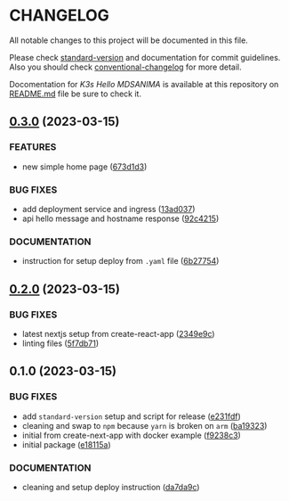 # CHANGELOG

All notable changes to this project will be documented in this file.

Please check [standard-version](https://github.com/conventional-changelog/standard-version)
and documentation for commit guidelines. Also you should check
[conventional-changelog](https://github.com/mdsanima/conventional-changelog) for more detail.

Docomentation for _K3s Hello MDSANIMA_ is available at this repository on [README.md](README.md)
file be sure to check it.

## [0.3.0](https://github.com/mdsanima-lab/k3s-kube-demo/compare/@apps/k3s-hello-mdsanima@0.2.0...@apps/k3s-hello-mdsanima@0.3.0) (2023-03-15)


### FEATURES

* new simple home page ([673d1d3](https://github.com/mdsanima-lab/k3s-kube-demo/commit/673d1d3add872493b8ddeca03ed5b0afb18693bc))


### BUG FIXES

* add deployment service and ingress ([13ad037](https://github.com/mdsanima-lab/k3s-kube-demo/commit/13ad03738daf7e01da525406fb56450c46d9efec))
* api hello message and hostname response ([92c4215](https://github.com/mdsanima-lab/k3s-kube-demo/commit/92c42151f99de4151acd4709401fad6a04f70b29))


### DOCUMENTATION

* instruction for setup deploy from `.yaml` file ([6b27754](https://github.com/mdsanima-lab/k3s-kube-demo/commit/6b27754e4edb432007a0edf6b7264933683489da))

## [0.2.0](https://github.com/mdsanima-lab/k3s-kube-demo/compare/@apps/k3s-hello-mdsanima@0.1.0...@apps/k3s-hello-mdsanima@0.2.0) (2023-03-15)


### BUG FIXES

* latest nextjs setup from create-react-app ([2349e9c](https://github.com/mdsanima-lab/k3s-kube-demo/commit/2349e9c0b45b2bf75701924cb57cf0a7d03cd6db))
* linting files ([5f7db71](https://github.com/mdsanima-lab/k3s-kube-demo/commit/5f7db7100fa0e4068d7fc71a34307260d9edc46f))

## 0.1.0 (2023-03-15)


### BUG FIXES

* add `standard-version` setup and script for release ([e231fdf](https://github.com/mdsanima-lab/k3s-kube-demo/commit/e231fdf2407ab497f54043591264e199ebe4ea91))
* cleaning and swap to `npm` because `yarn` is broken on `arm` ([ba19323](https://github.com/mdsanima-lab/k3s-kube-demo/commit/ba193236796bcc1ac74eb1e547c3afde7445ede8))
* initial from create-next-app with docker example ([f9238c3](https://github.com/mdsanima-lab/k3s-kube-demo/commit/f9238c3206a742f8664a879c4bf9f13ebd847ed2))
* initial package ([e18115a](https://github.com/mdsanima-lab/k3s-kube-demo/commit/e18115abb545b3026f467137503575611ebb1bd1))


### DOCUMENTATION

* cleaning and setup deploy instruction ([da7da9c](https://github.com/mdsanima-lab/k3s-kube-demo/commit/da7da9cfb95cad51a6afb2232f07c24a11769ca8))
